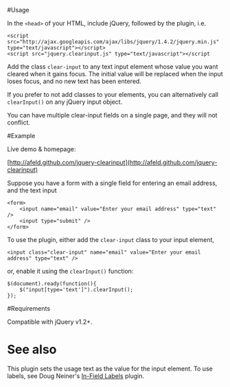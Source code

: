 #Usage

In the `<head>` of your HTML, include jQuery, followed by the plugin, i.e.

    <script src="http://ajax.googleapis.com/ajax/libs/jquery/1.4.2/jquery.min.js" type="text/javascript"></script>
    <script src="jquery.clearinput.js" type="text/javascript"></script

Add the class `clear-input` to any text input element whose value you want cleared when it gains focus.  The initial value will be replaced when the input loses focus, and no new text has been entered.

If you prefer to not add classes to your elements, you can alternatively call `clearInput()` on any jQuery input object.

You can have multiple clear-input fields on a single page, and they will not conflict.

#Example

Live demo & homepage:

[http://afeld.github.com/jquery-clearinput](http://afeld.github.com/jquery-clearinput)

Suppose you have a form with a single field for entering an email address, and the text input

    <form>
        <input name="email" value="Enter your email address" type="text" />
        <input type="submit" />
    </form>

To use the plugin, either add the `clear-input` class to your input element,

    <input class="clear-input" name="email" value="Enter your email address" type="text" />

or, enable it using the `clearInput()` function:

    $(document).ready(function(){
        $("input[type='text']").clearInput();
    });

#Requirements

Compatible with jQuery v1.2+.

# See also

This plugin sets the usage text as the value for the input element.  To use labels, see Doug Neiner's [In-Field Labels](http://fuelyourcoding.com/in-field-labels/) plugin.
